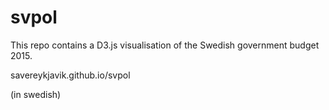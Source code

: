 # svpol

This repo contains a D3.js visualisation of the Swedish government budget 2015.

savereykjavik.github.io/svpol

(in swedish)
